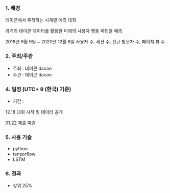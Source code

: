 ### 1. 배경 

데이콘에서 주최하는 시계열 예측 대회

과거의 데이콘 데이터를 활용한 미래의 사용자 행동 패턴을 예측 

2018년 9월 9일 ~ 2020년 12월 8일 사용자 수, 세션 수, 신규 방문자 수, 페이지 뷰 수

### 2. 주최/주관

- 주최 : 데이콘 dacon
- 주관 : 데이콘 dacon


### 4. 일정 (UTC+ 9 (한국) 기준)

- 기간 : 

12.18
대회 시작 및 데이터 공개

01.22
제출 마감

### 5. 사용 기술

 - python
 - tensorflow
 - LSTM
### 6. 결과

- 상위 25%
